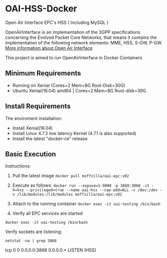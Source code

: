 # OAI-HSS-Docker
Open Air Interface EPC's HSS ( Including MySQL )

OpenAirInterface is an implementation of the 3GPP specifications concerning the Evolved Packet Core Networks, that means it contains the implementation of the following network elements: MME, HSS, S-GW, P-GW. 
[More information about Open Air Interface](https://gitlab.eurecom.fr/oai/openair-cn)

This project is aimed to run OpenAirInterface  in Docker Containers

## Minimum Requirements

- Running on Xenial (Cores=2 Mem=8G Root-Disk=30G)
- Ubuntu Xenial(16.04) amd64 | Cores=2 Mem=8G Root-disk=30G

## Install Requirements

The enviroment installation:

- Install Xenial(16.04) 
- Install Linux 4.7.2 low latency Kernel (4.7.1 is also supported)
- Install the latest "docker-ce" release 

## Basic Execution

Instructions:
1) Pull the latest image
`docker pull moffzilla/oai-epc:v02`

2) Execute as follows:
`docker run --expose=1-9000 -p 3868:3868 -it -h=hss --privileged=true --name oai-hss --cap-add=ALL -v /dev:/dev -v /lib/modules:/lib/modules moffzilla/oai-epc:v02`

3) Attach to the running container
`docker exec -it oai-testing /bin/bash`

4) Verify all EPC services are started

`docker exec -it oai-testing /bin/bash`

Verify sockets are listening:

`netstat -na | grep 3868`

tcp        0      0 0.0.0.0:3868            0.0.0.0:*               LISTEN    (HSS)



